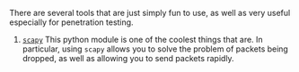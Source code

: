There are several tools that are just simply fun to use, as well as very useful especially for penetration testing.

1. [`scapy`](https://scapy.readthedocs.io/en/latest/usage.html) This python module is one of the coolest things that are. In particular, using `scapy` allows you to solve the problem of packets being dropped, as well as allowing you to send packets rapidly.
